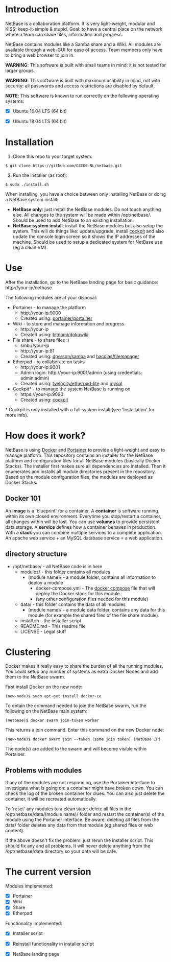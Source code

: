 # Introduction

NetBase is a collaboration platform. It is very light-weight, modular and KISS: keep-it-simple & stupid.
Goal: to have a central place on the network where a team can share files, information and progress.

NetBase contains modules like a Samba share and a Wiki. All modules are available through a web-GUI for ease of access.
Team members only have to bring a web browser to join in.

**WARNING**: This software is built with small teams in mind: it is not tested for larger groups.

**WARNING**: This software is built with maximum usability in mind, not with security: all passwords and access restrictions are disabled by default.

**NOTE**: This software is known to run correctly on the following operating systems:
- [x] Ubuntu 16.04 LTS (64 bit)
- [x] Ubuntu 18.04 LTS (64 bit)


# Installation

1. Clone this repo to your target system:
```
$ git clone https://github.com/G3CK0-NL/netbase.git
```
2. Run the installer (as root):
```
$ sudo ./install.sh
```

When installing, you have a choice between only installing NetBase or doing a NetBase system install:
* **NetBase only**: just install the NetBase modules. Do not touch anything else. All changes to the system will be made within /opt/netbase/. Should be used to add NetBase to an existing installation.
* **NetBase system install**: install the NetBase modules but also setup the system. This will do things like: update/upgrade, install [cockpit](http://cockpit-project.org) and also update the console login screen so it shows the IP addresses of the machine. Should be used to setup a dedicated system for NetBase use (eg a clean VM).


# Use

After the installation, go to the NetBase landing page for basic guidance:  
http://your-ip/netbase

The following modules are at your disposal:

* Portainer - to manage the platform
  * http://your-ip:9000
  * Created using: [portainer/portainer](https://hub.docker.com/r/portainer/portainer)
* Wiki - to store and manage information and progress
  * http://your-ip
  * Created using: [bitnami/dokuwiki](https://hub.docker.com/r/bitnami/dokuwiki)
* File share - to share files :)
  * smb://your-ip
  * http://your-ip:81
  * Created using: [dperson/samba](https://hub.docker.com/r/dperson/samba) and [hacdias/filemanager](https://hub.docker.com/r/hacdias/filemanager)
* Etherpad - to collaborate on tasks
  * http://your-ip:9001
  * Admin login: http://your-ip:9001/admin (using credentials: admin:admin)
  * Created using: [tvelocity/etherpad-lite](https://hub.docker.com/r/tvelocity/etherpad-lite) and [mysql](https://hub.docker.com/_/mysql)
* Cockpit* - to manage the system NetBase is running on
  * https://your-ip:9090
  * Created using: [cockpit](http://cockpit-project.org)


\* Cockpit is only installed with a full system install (see 'Installation' for more info).


# How does it work?

NetBase is using [Docker](https://www.docker.com) and [Portainer](https://portainer.io) to provide a light-weight and easy to manage platform.
This repository contains an installer for the NetBase platform and configuration files for all NetBase modules (basically Docker Stacks).
The installer first makes sure all dependencies are installed. Then it enumerates and installs all module directories present in the repository.
Based on the module configuration files, the modules are deployed as Docker Stacks.

## Docker 101

An **image** is a 'blueprint' for a container. A **container** is software running within its own closed environment. Everytime you stop/restart a container, all changes within will be lost. You can use **volumes** to provide persistent data storage. A **service** defines how a container behaves in production. With a **stack** you can combine multiple services to a complete application. An apache web service + an MySQL database service = a web application.


## directory structure

* /opt/netbase/ - all NetBase code is in here
  * modules/ - this folder contains all modules
    * (module name)/ - a module folder, contains all information to deploy a module
      * docker-compose.yml - The [docker compose](https://docs.docker.com/compose) file that will deploy the Docker stack for this module.
      * (any other configuration files needed for this module)
  * data/ - this folder contains the data of all modules
    * (module name)/ - a module data folder, contains any data for this module (for example the shared files of the file share module).
  * install.sh - the installer script
  * README.md - This readme file
  * LICENSE - Legal stuff


# Clustering

Docker makes it really easy to share the burden of all the running modules. You could setup any number of systems as extra Docker Nodes and add them to the NetBase swarm.

First install Docker on the new node:
```
(new-node)$ sudo apt-get install docker-ce
```

To obtain the command needed to join the NetBase swarm, run the following on the NetBase main system:
```
(netbase)$ docker swarm join-token worker
```

This returns a join command. Enter this command on the new Docker node:
```
(new-node)$ docker swarm join --token (some join token) (NetBase IP)
```

The node(s) are added to the swarm and will become visible within Portainer.


## Problems with modules

If any of the modules are not responding, use the Portainer interface to investigate what is going on: a container might have broken down. You can check the log of the broken container for clues. You can also just delete the container, it will be recreated automatically.

To 'reset' any modules to a clean state: delete all files in the /opt/netbase/data/(module name)/ folder and restart the container(s) of the module using the Portainer interface. Be aware: deleting all files from the data/ folder deletes any data from that module (eg shared files or web content).

If the above doesn't fix the problem: just rerun the installer script. This should fix any and all problems. It will never delete anything from the /opt/netbase/data directory so your data will be safe.


# The current version

Modules implemented:
- [x] Portainer
- [x] Wiki
- [x] Share
- [x] Etherpad

Functionality implemented:
- [x] Installer script
- [x] Reinstall functionality in installer script
- [x] NetBase landing page

